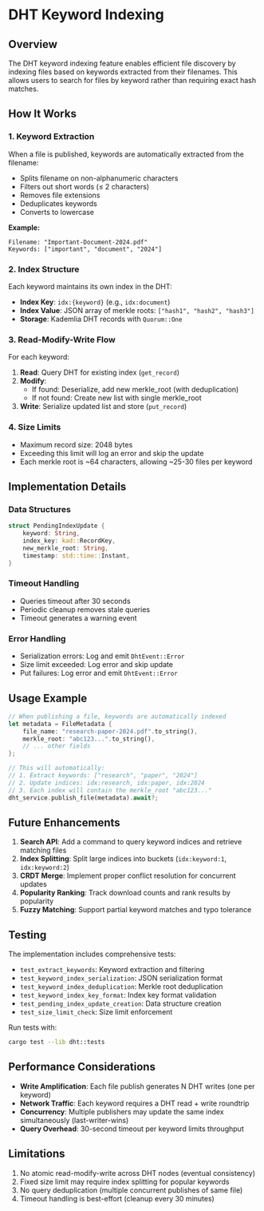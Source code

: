 # DHT Keyword Indexing

## Overview

The DHT keyword indexing feature enables efficient file discovery by indexing files based on keywords extracted from their filenames. This allows users to search for files by keyword rather than requiring exact hash matches.

## How It Works

### 1. Keyword Extraction

When a file is published, keywords are automatically extracted from the filename:

- Splits filename on non-alphanumeric characters
- Filters out short words (≤ 2 characters)
- Removes file extensions
- Deduplicates keywords
- Converts to lowercase

**Example:**
```
Filename: "Important-Document-2024.pdf"
Keywords: ["important", "document", "2024"]
```

### 2. Index Structure

Each keyword maintains its own index in the DHT:

- **Index Key**: `idx:{keyword}` (e.g., `idx:document`)
- **Index Value**: JSON array of merkle roots: `["hash1", "hash2", "hash3"]`
- **Storage**: Kademlia DHT records with `Quorum::One`

### 3. Read-Modify-Write Flow

For each keyword:

1. **Read**: Query DHT for existing index (`get_record`)
2. **Modify**: 
   - If found: Deserialize, add new merkle_root (with deduplication)
   - If not found: Create new list with single merkle_root
3. **Write**: Serialize updated list and store (`put_record`)

### 4. Size Limits

- Maximum record size: 2048 bytes
- Exceeding this limit will log an error and skip the update
- Each merkle root is ~64 characters, allowing ~25-30 files per keyword

## Implementation Details

### Data Structures

```rust
struct PendingIndexUpdate {
    keyword: String,
    index_key: kad::RecordKey,
    new_merkle_root: String,
    timestamp: std::time::Instant,
}
```

### Timeout Handling

- Queries timeout after 30 seconds
- Periodic cleanup removes stale queries
- Timeout generates a warning event

### Error Handling

- Serialization errors: Log and emit `DhtEvent::Error`
- Size limit exceeded: Log error and skip update
- Put failures: Log error and emit `DhtEvent::Error`

## Usage Example

```rust
// When publishing a file, keywords are automatically indexed
let metadata = FileMetadata {
    file_name: "research-paper-2024.pdf".to_string(),
    merkle_root: "abc123...".to_string(),
    // ... other fields
};

// This will automatically:
// 1. Extract keywords: ["research", "paper", "2024"]
// 2. Update indices: idx:research, idx:paper, idx:2024
// 3. Each index will contain the merkle_root "abc123..."
dht_service.publish_file(metadata).await?;
```

## Future Enhancements

1. **Search API**: Add a command to query keyword indices and retrieve matching files
2. **Index Splitting**: Split large indices into buckets (`idx:keyword:1`, `idx:keyword:2`)
3. **CRDT Merge**: Implement proper conflict resolution for concurrent updates
4. **Popularity Ranking**: Track download counts and rank results by popularity
5. **Fuzzy Matching**: Support partial keyword matches and typo tolerance

## Testing

The implementation includes comprehensive tests:

- `test_extract_keywords`: Keyword extraction and filtering
- `test_keyword_index_serialization`: JSON serialization format
- `test_keyword_index_deduplication`: Merkle root deduplication
- `test_keyword_index_key_format`: Index key format validation
- `test_pending_index_update_creation`: Data structure creation
- `test_size_limit_check`: Size limit enforcement

Run tests with:
```bash
cargo test --lib dht::tests
```

## Performance Considerations

- **Write Amplification**: Each file publish generates N DHT writes (one per keyword)
- **Network Traffic**: Each keyword requires a DHT read + write roundtrip
- **Concurrency**: Multiple publishers may update the same index simultaneously (last-writer-wins)
- **Query Overhead**: 30-second timeout per keyword limits throughput

## Limitations

1. No atomic read-modify-write across DHT nodes (eventual consistency)
2. Fixed size limit may require index splitting for popular keywords
3. No query deduplication (multiple concurrent publishes of same file)
4. Timeout handling is best-effort (cleanup every 30 minutes)
